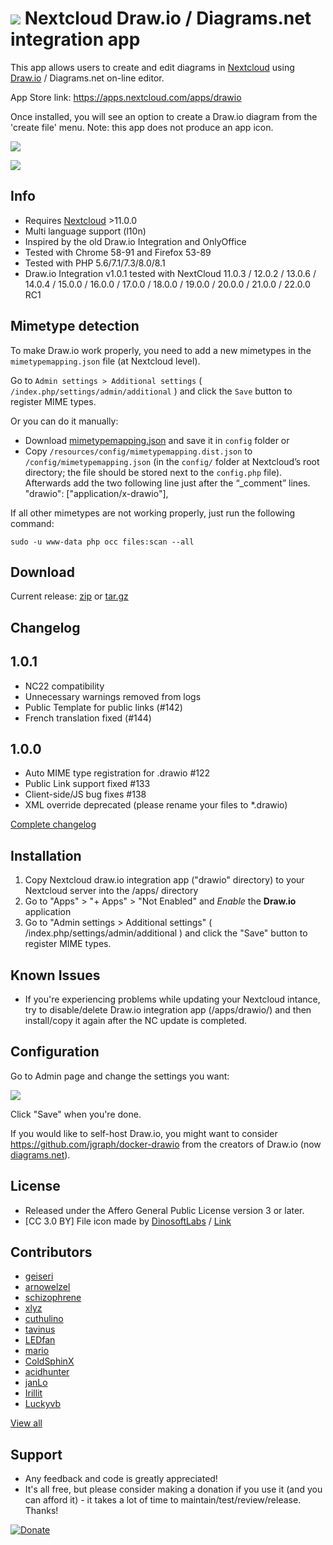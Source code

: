# ![](screenshots/icon.png) Nextcloud Draw.io / Diagrams.net integration app

This app allows users to create and edit diagrams in [Nextcloud](https://nextcloud.com) using [Draw.io](https://app.diagrams.net) / Diagrams.net on-line editor.

App Store link: https://apps.nextcloud.com/apps/drawio

Once installed, you will see an option to create a Draw.io diagram from the 'create file' menu.  Note: this app does not produce an app icon.

![](screenshots/drawio_add.png)

![](screenshots/drawio_integration.png)


## Info ##
- Requires [Nextcloud](https://nextcloud.com) >11.0.0
- Multi language support (l10n)
- Inspired by the old Draw.io Integration and OnlyOffice
- Tested with Chrome 58-91 and Firefox 53-89
- Tested with PHP 5.6/7.1/7.3/8.0/8.1
- Draw.io Integration v1.0.1 tested with NextCloud 11.0.3 / 12.0.2 / 13.0.6 / 14.0.4 / 15.0.0 / 16.0.0 / 17.0.0 / 18.0.0 / 19.0.0 / 20.0.0 / 21.0.0 / 22.0.0 RC1
  

## Mimetype detection ##

To make Draw.io work properly, you need to add a new mimetypes in the `mimetypemapping.json` file (at Nextcloud level).

Go to `Admin settings > Additional settings` ( `/index.php/settings/admin/additional` ) and click the `Save` button to register MIME types.

Or you can do it manually:
- Download [mimetypemapping.json](https://github.com/pawelrojek/nextcloud-drawio/raw/master/mimetypemapping.json) and save it in `config` folder
or 
- Copy `/resources/config/mimetypemapping.dist.json` to `/config/mimetypemapping.json` 
(in the `config/` folder at Nextcloud’s root directory; the file should be stored next to the `config.php` file). 
Afterwards add the two following line just after the “_comment” lines.
    "drawio": ["application/x-drawio"],

If all other mimetypes are not working properly, just run the
following command:

    sudo -u www-data php occ files:scan --all

## Download ##
Current release: [zip](https://github.com/pawelrojek/nextcloud-drawio/releases/download/v.1.0.1/drawio-v1.0.1.zip) or [tar.gz](https://github.com/pawelrojek/nextcloud-drawio/releases/download/v.1.0.1/drawio-v1.0.1.tar.gz)



## Changelog ##

## 1.0.1
- NC22 compatibility
- Unnecessary warnings removed from logs
- Public Template for public links (#142)
- French translation fixed (#144)

## 1.0.0
- Auto MIME type registration for .drawio #122
- Public Link support fixed #133
- Client-side/JS bug fixes #138
- XML override deprecated (please rename your files to *.drawio)

[Complete changelog](https://github.com/pawelrojek/nextcloud-drawio/blob/master/drawio/CHANGELOG.md)


## Installation ##
1. Copy Nextcloud draw.io integration app ("drawio" directory) to your Nextcloud server into the /apps/ directory
2. Go to "Apps" > "+ Apps" > "Not Enabled" and _Enable_ the **Draw.io** application
3. Go to "Admin settings > Additional settings" ( /index.php/settings/admin/additional ) and click the "Save" button to register MIME types.


## Known Issues ##
- If you're experiencing problems while updating your Nextcloud intance, try to disable/delete Draw.io integration app (/apps/drawio/) and then install/copy it again after the NC update is completed.


## Configuration ##
Go to Admin page and change the settings you want:

![](screenshots/drawio_admin.png)

Click "Save" when you're done.

If you would like to self-host Draw.io, you might want to consider https://github.com/jgraph/docker-drawio from the creators of Draw.io (now [diagrams.net](https://www.diagrams.net/)).


## License ##
- Released under the Affero General Public License version 3 or later.
- [CC 3.0 BY] File icon made by [DinosoftLabs](http://www.flaticon.com/authors/dinosoftlabs) / [Link](http://www.flaticon.com/free-icon/organization_348440)


## Contributors ##
- [geiseri](https://github.com/geiseri)
- [arnowelzel](https://github.com/arnowelzel)
- [schizophrene](https://github.com/schizophrene)
- [xlyz](https://github.com/xlyz)
- [cuthulino](https://github.com/cuthulino)
- [tavinus](https://github.com/tavinus)
- [LEDfan](https://github.com/LEDfan)
- [mario](https://github.com/mario)
- [ColdSphinX](https://github.com/ColdSphinX)
- [acidhunter](https://github.com/acidhunter)
- [janLo](https://github.com/janLo)
- [Irillit](https://github.com/Irillit/)
- [Luckyvb](https://github.com/Luckyvb)

[View all](https://github.com/pawelrojek/nextcloud-drawio/graphs/contributors)



## Support ##
 * Any feedback and code is greatly appreciated!
 * It's all free, but please consider making a donation if you use it (and you can afford it) - it takes a lot of time to maintain/test/review/release. Thanks!

 [![Donate](https://www.paypalobjects.com/en_US/i/btn/btn_donateCC_LG.gif)](https://www.paypal.me/pawelrojek/4usd)
